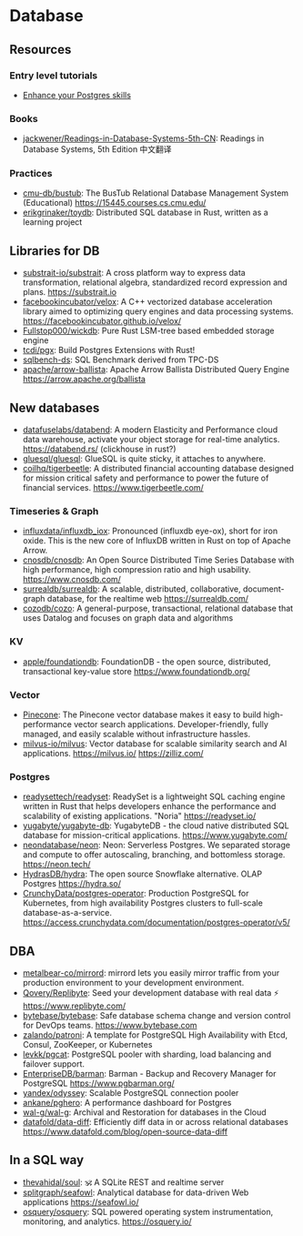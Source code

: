 # Database

## Resources

### Entry level tutorials

- [Enhance your Postgres skills](https://www.crunchydata.com/developers/tutorials)

### Books

- [jackwener/Readings-in-Database-Systems-5th-CN](https://github.com/jackwener/Readings-in-Database-Systems-5th-CN):
  Readings in Database Systems, 5th Edition 中文翻译

### Practices

- [cmu-db/bustub](https://github.com/cmu-db/bustub): The BusTub Relational
  Database Management System (Educational) <https://15445.courses.cs.cmu.edu/>
- [erikgrinaker/toydb](https://github.com/erikgrinaker/toydb): Distributed SQL
  database in Rust, written as a learning project

## Libraries for DB

- [substrait-io/substrait](https://github.com/substrait-io/substrait): A cross
  platform way to express data transformation, relational algebra, standardized
  record expression and plans. <https://substrait.io>
- [facebookincubator/velox](https://github.com/facebookincubator/velox): A C++
  vectorized database acceleration library aimed to optimizing query engines and
  data processing systems. <https://facebookincubator.github.io/velox/>
- [Fullstop000/wickdb](https://github.com/Fullstop000/wickdb): Pure Rust
  LSM-tree based embedded storage engine
- [tcdi/pgx](https://github.com/tcdi/pgx): Build Postgres Extensions with Rust!
- [sqlbench-ds](https://github.com/sql-benchmarks/sqlbench-ds): SQL Benchmark
  derived from TPC-DS
- [apache/arrow-ballista](https://github.com/apache/arrow-ballista): Apache
  Arrow Ballista Distributed Query Engine <https://arrow.apache.org/ballista>

## New databases

- [datafuselabs/databend](https://github.com/datafuselabs/databend): A modern
  Elasticity and Performance cloud data warehouse, activate your object storage
  for real-time analytics. <https://databend.rs/> (clickhouse in rust?)
- [gluesql/gluesql](https://github.com/gluesql/gluesql): GlueSQL is quite
  sticky, it attaches to anywhere.
- [coilhq/tigerbeetle](https://github.com/coilhq/tigerbeetle): A distributed
  financial accounting database designed for mission critical safety and
  performance to power the future of financial services.
  <https://www.tigerbeetle.com/>

### Timeseries & Graph

- [influxdata/influxdb_iox](https://github.com/influxdata/influxdb_iox):
  Pronounced (influxdb eye-ox), short for iron oxide. This is the new core of
  InfluxDB written in Rust on top of Apache Arrow.
- [cnosdb/cnosdb](https://github.com/cnosdb/cnosdb): An Open Source Distributed
  Time Series Database with high performance, high compression ratio and high
  usability. <https://www.cnosdb.com/>
- [surrealdb/surrealdb](https://github.com/surrealdb/surrealdb): A scalable,
  distributed, collaborative, document-graph database, for the realtime web
  <https://surrealdb.com/>
- [cozodb/cozo](https://github.com/cozodb/cozo): A general-purpose,
  transactional, relational database that uses Datalog and focuses on graph data
  and algorithms

### KV

- [apple/foundationdb](https://github.com/apple/foundationdb): FoundationDB -
  the open source, distributed, transactional key-value store
  <https://www.foundationdb.org/>

### Vector

- [Pinecone](https://www.pinecone.io/): The Pinecone vector database makes it
  easy to build high-performance vector search applications. Developer-friendly,
  fully managed, and easily scalable without infrastructure hassles.
- [milvus-io/milvus](https://github.com/milvus-io/milvus): Vector database for
  scalable similarity search and AI applications. <https://milvus.io/>
  <https://zilliz.com/>

### Postgres

- [readysettech/readyset](https://github.com/readysettech/readyset): ReadySet is
  a lightweight SQL caching engine written in Rust that helps developers enhance
  the performance and scalability of existing applications. "Noria"
  <https://readyset.io/>
- [yugabyte/yugabyte-db](https://github.com/yugabyte/yugabyte-db): YugabyteDB -
  the cloud native distributed SQL database for mission-critical applications.
  <https://www.yugabyte.com/>
- [neondatabase/neon](https://github.com/neondatabase/neon): Neon: Serverless
  Postgres. We separated storage and compute to offer autoscaling, branching,
  and bottomless storage. <https://neon.tech/>
- [HydrasDB/hydra](https://github.com/HydrasDB/hydra): The open source Snowflake
  alternative. OLAP Postgres <https://hydra.so/>
- [CrunchyData/postgres-operator](https://github.com/CrunchyData/postgres-operator):
  Production PostgreSQL for Kubernetes, from high availability Postgres clusters
  to full-scale database-as-a-service.
  <https://access.crunchydata.com/documentation/postgres-operator/v5/>

## DBA

- [metalbear-co/mirrord](https://github.com/metalbear-co/mirrord): mirrord lets
  you easily mirror traffic from your production environment to your development
  environment.
- [Qovery/Replibyte](https://github.com/Qovery/Replibyte): Seed your development
  database with real data ⚡️ <https://www.replibyte.com/>
- [bytebase/bytebase](https://github.com/bytebase/bytebase): Safe database
  schema change and version control for DevOps teams. <https://www.bytebase.com>
- [zalando/patroni](https://github.com/zalando/patroni): A template for
  PostgreSQL High Availability with Etcd, Consul, ZooKeeper, or Kubernetes
- [levkk/pgcat](https://github.com/levkk/pgcat): PostgreSQL pooler with
  sharding, load balancing and failover support.
- [EnterpriseDB/barman](https://github.com/EnterpriseDB/barman): Barman - Backup
  and Recovery Manager for PostgreSQL <https://www.pgbarman.org/>
- [yandex/odyssey](https://github.com/yandex/odyssey): Scalable PostgreSQL
  connection pooler
- [ankane/pghero](https://github.com/ankane/pghero): A performance dashboard for
  Postgres
- [wal-g/wal-g](https://github.com/wal-g/wal-g): Archival and Restoration for
  databases in the Cloud
- [datafold/data-diff](https://github.com/datafold/data-diff): Efficiently diff
  data in or across relational databases
  <https://www.datafold.com/blog/open-source-data-diff>

## In a SQL way

- [thevahidal/soul](https://github.com/thevahidal/soul): 🕉 A SQLite REST and
  realtime server
- [splitgraph/seafowl](https://github.com/splitgraph/seafowl): Analytical
  database for data-driven Web applications <https://seafowl.io/>
- [osquery/osquery](https://github.com/osquery/osquery): SQL powered operating
  system instrumentation, monitoring, and analytics. <https://osquery.io/>
